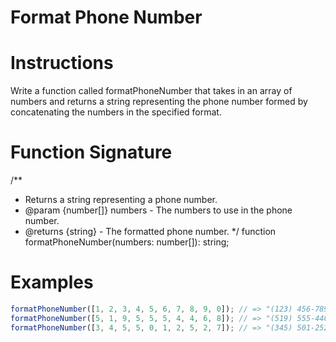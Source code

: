 # Format Phone Number

# Instructions

Write a function called formatPhoneNumber that takes in an array of numbers and returns a string representing the phone number formed by concatenating the numbers in the specified format.

# Function Signature

/\*\*

- Returns a string representing a phone number.
- @param {number[]} numbers - The numbers to use in the phone number.
- @returns {string} - The formatted phone number.
  \*/
  function formatPhoneNumber(numbers: number[]): string;

# Examples

```ts
formatPhoneNumber([1, 2, 3, 4, 5, 6, 7, 8, 9, 0]); // => "(123) 456-7890"
formatPhoneNumber([5, 1, 9, 5, 5, 5, 4, 4, 6, 8]); // => "(519) 555-4468"
formatPhoneNumber([3, 4, 5, 5, 0, 1, 2, 5, 2, 7]); // => "(345) 501-2527"
```
